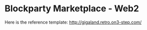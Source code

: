 # Blockparty Marketplace - Web2

Here is the reference template:
http://gigaland.retro.on3-step.com/
